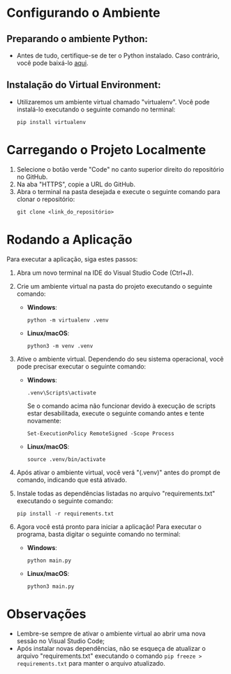 # Configurando o Ambiente

## Preparando o ambiente Python:
- Antes de tudo, certifique-se de ter o Python instalado. Caso contrário, você pode baixá-lo [aqui](https://www.python.org/downloads/release/python-3106/).

## Instalação do Virtual Environment:
- Utilizaremos um ambiente virtual chamado "virtualenv". Você pode instalá-lo executando o seguinte comando no terminal:
  ```
  pip install virtualenv
  ```

# Carregando o Projeto Localmente

1. Selecione o botão verde "Code" no canto superior direito do repositório no GitHub.
2. Na aba "HTTPS", copie a URL do GitHub.
3. Abra o terminal na pasta desejada e execute o seguinte comando para clonar o repositório:
   ```
   git clone <link_do_repositório>
   ```

# Rodando a Aplicação

Para executar a aplicação, siga estes passos:

1. Abra um novo terminal na IDE do Visual Studio Code (Ctrl+J).
2. Crie um ambiente virtual na pasta do projeto executando o seguinte comando:
   - **Windows**:
      ```
      python -m virtualenv .venv
      ```
   - **Linux/macOS**:
      ```
      python3 -m venv .venv
      ```

3. Ative o ambiente virtual. Dependendo do seu sistema operacional, você pode precisar executar o seguinte comando:
   - **Windows**:
     ```
     .venv\Scripts\activate
     ```
     Se o comando acima não funcionar devido à execução de scripts estar desabilitada, execute o seguinte comando antes e tente novamente:
     ```
     Set-ExecutionPolicy RemoteSigned -Scope Process
     ```

   - **Linux/macOS**:
     ```
     source .venv/bin/activate
     ```

4. Após ativar o ambiente virtual, você verá "(.venv)" antes do prompt de comando, indicando que está ativado.

5. Instale todas as dependências listadas no arquivo "requirements.txt" executando o seguinte comando:
   ```
   pip install -r requirements.txt
   ```

6. Agora você está pronto para iniciar a aplicação! Para executar o programa, basta digitar o seguinte comando no terminal:
   - **Windows**:
      ```
      python main.py
      ```
   - **Linux/macOS**:
      ```
      python3 main.py
      ```

# Observações

- Lembre-se sempre de ativar o ambiente virtual ao abrir uma nova sessão no Visual Studio Code;
- Após instalar novas dependências, não se esqueça de atualizar o arquivo "requirements.txt" executando o comando `pip freeze > requirements.txt` para manter o arquivo atualizado.